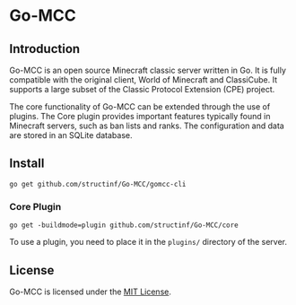 # Go-MCC

## Introduction

Go-MCC is an open source Minecraft classic server written in Go. It is fully
compatible with the original client, World of Minecraft and ClassiCube. It
supports a large subset of the Classic Protocol Extension (CPE) project.

The core functionality of Go-MCC can be extended through the use of plugins. The
Core plugin provides important features typically found in Minecraft servers,
such as ban lists and ranks. The configuration and data are stored in an SQLite
database.

## Install

```
go get github.com/structinf/Go-MCC/gomcc-cli
```

### Core Plugin

```
go get -buildmode=plugin github.com/structinf/Go-MCC/core
```

To use a plugin, you need to place it in the `plugins/` directory of the server.

## License

Go-MCC is licensed under the [MIT License](https://opensource.org/licenses/MIT).
